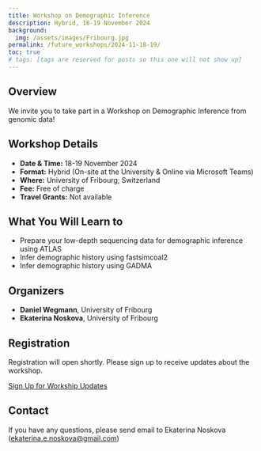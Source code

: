 ```yaml
---
title: Workshop on Demographic Inference
description: Hybrid, 18-19 November 2024
background:
  img: /assets/images/Fribourg.jpg
permalink: /future_workshops/2024-11-18-19/
toc: true
# tags: [tags are reserved for posts so this one will not show up]
---
```


## Overview
We invite you to take part in a Workshop on Demographic Inference from genomic data!

## Workshop Details

* **Date & Time:** 18-19 November 2024
* **Format:** Hybrid (On-site at the University & Online via Microsoft Teams)
* **Where:** University of Fribourg, Switzerland
* **Fee:** Free of charge
* **Travel Grants:** Not available

## What You Will Learn to

* Prepare your low-depth sequencing data for demographic inference using ATLAS
* Infer demographic history using fastsimcoal2
* Infer demographic history using GADMA

## Organizers

* **Daniel Wegmann**, University of Fribourg
* **Ekaterina Noskova**, University of Fribourg

## Registration

Registration will open shortly. Please sign up to receive updates about the workshop.

<a class="btn btn-outline-primary btn-lg" href="https://forms.gle/edKkfAFmHWtW6iiMA" role="button">Sign Up for Workship Updates</a>

## Contact

If you have any questions, please send email to Ekaterina Noskova ([ekaterina.e.noskova@gmail.com](mailto:ekaterina.e.noskova@gmail.com))
